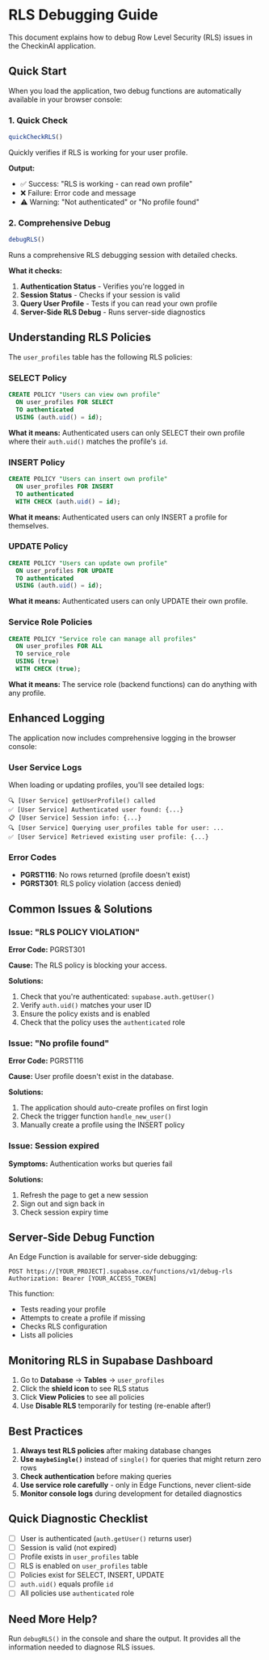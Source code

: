 # RLS Debugging Guide

This document explains how to debug Row Level Security (RLS) issues in the CheckinAI application.

## Quick Start

When you load the application, two debug functions are automatically available in your browser console:

### 1. Quick Check
```javascript
quickCheckRLS()
```
Quickly verifies if RLS is working for your user profile.

**Output:**
- ✅ Success: "RLS is working - can read own profile"
- ❌ Failure: Error code and message
- ⚠️ Warning: "Not authenticated" or "No profile found"

### 2. Comprehensive Debug
```javascript
debugRLS()
```
Runs a comprehensive RLS debugging session with detailed checks.

**What it checks:**
1. **Authentication Status** - Verifies you're logged in
2. **Session Status** - Checks if your session is valid
3. **Query User Profile** - Tests if you can read your own profile
4. **Server-Side RLS Debug** - Runs server-side diagnostics

## Understanding RLS Policies

The `user_profiles` table has the following RLS policies:

### SELECT Policy
```sql
CREATE POLICY "Users can view own profile"
  ON user_profiles FOR SELECT
  TO authenticated
  USING (auth.uid() = id);
```
**What it means:** Authenticated users can only SELECT their own profile where their `auth.uid()` matches the profile's `id`.

### INSERT Policy
```sql
CREATE POLICY "Users can insert own profile"
  ON user_profiles FOR INSERT
  TO authenticated
  WITH CHECK (auth.uid() = id);
```
**What it means:** Authenticated users can only INSERT a profile for themselves.

### UPDATE Policy
```sql
CREATE POLICY "Users can update own profile"
  ON user_profiles FOR UPDATE
  TO authenticated
  USING (auth.uid() = id);
```
**What it means:** Authenticated users can only UPDATE their own profile.

### Service Role Policies
```sql
CREATE POLICY "Service role can manage all profiles"
  ON user_profiles FOR ALL
  TO service_role
  USING (true)
  WITH CHECK (true);
```
**What it means:** The service role (backend functions) can do anything with any profile.

## Enhanced Logging

The application now includes comprehensive logging in the browser console:

### User Service Logs
When loading or updating profiles, you'll see detailed logs:

```
🔍 [User Service] getUserProfile() called
✅ [User Service] Authenticated user found: {...}
📋 [User Service] Session info: {...}
🔍 [User Service] Querying user_profiles table for user: ...
✅ [User Service] Retrieved existing user profile: {...}
```

### Error Codes
- **PGRST116**: No rows returned (profile doesn't exist)
- **PGRST301**: RLS policy violation (access denied)

## Common Issues & Solutions

### Issue: "RLS POLICY VIOLATION"
**Error Code:** PGRST301

**Cause:** The RLS policy is blocking your access.

**Solutions:**
1. Check that you're authenticated: `supabase.auth.getUser()`
2. Verify `auth.uid()` matches your user ID
3. Ensure the policy exists and is enabled
4. Check that the policy uses the `authenticated` role

### Issue: "No profile found"
**Error Code:** PGRST116

**Cause:** User profile doesn't exist in the database.

**Solutions:**
1. The application should auto-create profiles on first login
2. Check the trigger function `handle_new_user()`
3. Manually create a profile using the INSERT policy

### Issue: Session expired
**Symptoms:** Authentication works but queries fail

**Solutions:**
1. Refresh the page to get a new session
2. Sign out and sign back in
3. Check session expiry time

## Server-Side Debug Function

An Edge Function is available for server-side debugging:

```
POST https://[YOUR_PROJECT].supabase.co/functions/v1/debug-rls
Authorization: Bearer [YOUR_ACCESS_TOKEN]
```

This function:
- Tests reading your profile
- Attempts to create a profile if missing
- Checks RLS configuration
- Lists all policies

## Monitoring RLS in Supabase Dashboard

1. Go to **Database** → **Tables** → `user_profiles`
2. Click the **shield icon** to see RLS status
3. Click **View Policies** to see all policies
4. Use **Disable RLS** temporarily for testing (re-enable after!)

## Best Practices

1. **Always test RLS policies** after making database changes
2. **Use `maybeSingle()`** instead of `single()` for queries that might return zero rows
3. **Check authentication** before making queries
4. **Use service role carefully** - only in Edge Functions, never client-side
5. **Monitor console logs** during development for detailed diagnostics

## Quick Diagnostic Checklist

- [ ] User is authenticated (`auth.getUser()` returns user)
- [ ] Session is valid (not expired)
- [ ] Profile exists in `user_profiles` table
- [ ] RLS is enabled on `user_profiles` table
- [ ] Policies exist for SELECT, INSERT, UPDATE
- [ ] `auth.uid()` equals profile `id`
- [ ] All policies use `authenticated` role

## Need More Help?

Run `debugRLS()` in the console and share the output. It provides all the information needed to diagnose RLS issues.
